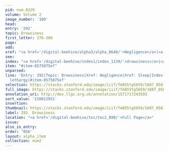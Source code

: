 ```yaml
---
pid: num_0329
volume: Volume 2
image_number: '100'
head:
entry: '292'
topic: Drowsiness
first_letter: 276-300
page:
add:
xref: "<a href='/digital-beehive/alpha3/alpha_0640/'>Negligence</a>|<a href='/digital-beehive/alpha4/alpha_0890/'>Sleep</a>"
see:
index: "<a href='/digital-beehive/index1/index_1139/'>drowsiness</a>|<a href='/digital-beehive/index3/index_2225/'>lethargy</a>"
item: "#item-8575075ef"
unparsed:
line: 'Entry: 292|Topic: Drowsiness|Xref: Negligence|Xref: Sleep|Index: drowsiness|Index:
  lethargy|#item-8575075ef'
selection: https://stacks.stanford.edu/image/iiif/fm855tg5659/1607_0567/782,2951,2991,596/full/0/default.jpg
full_image: https://stacks.stanford.edu/image/iiif/fm855tg5659/1607_0567/full/full/0/default.jpg
annotation_uri: http://dev.llgc.org.uk/annotation/1571717243593
sort_value: '210012951'
insertion:
thumbnail: https://stacks.stanford.edu/image/iiif/fm855tg5659/1607_0567/782,2951,600,180/250,/0/default.jpg
label: 292. Drowsiness
location: "<a href='/digital-beehive/toc/toc2_090/'>Full Page</a>"
issue:
also_in_entry:
order: '056'
layout: alpha_item
collection: num2
---
```

